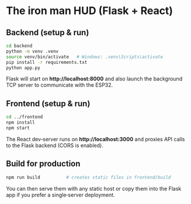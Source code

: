 # The iron man HUD (Flask + React)

## Backend (setup & run)

```bash
cd backend
python -m venv .venv
source venv/bin/activate   # Windows: .venv\Scripts\activate
pip install -r requirements.txt
python app.py
```

Flask will start on **http://localhost:8000** and also launch the background TCP server to communicate with the ESP32.

## Frontend (setup & run)

```bash
cd ../frontend
npm install
npm start
```

The React dev‑server runs on **http://localhost:3000** and proxies API calls to the Flask backend (CORS is enabled).

## Build for production

```bash
npm run build          # creates static files in frontend/build
```

You can then serve them with any static host or copy them into the Flask app if you prefer a single‑server deployment.
